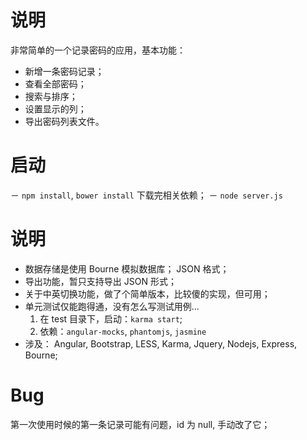 # 说明

非常简单的一个记录密码的应用，基本功能：

- 新增一条密码记录；
- 查看全部密码；
- 搜索与排序；
- 设置显示的列；
- 导出密码列表文件。


# 启动

－ `npm install`, `bower install` 下载完相关依赖；
－ `node server.js`

# 说明

- 数据存储是使用 Bourne 模拟数据库； JSON 格式；
- 导出功能，暂只支持导出 JSON 形式； 
- 关于中英切换功能，做了个简单版本，比较傻的实现，但可用；
- 单元测试仅能跑得通，没有怎么写测试用例... 
	1. 在 test 目录下，启动：`karma start`;
	2. 依赖：`angular-mocks`, `phantomjs`, `jasmine`
- 涉及： Angular, Bootstrap, LESS, Karma, Jquery, Nodejs, Express, Bourne;

# Bug

第一次使用时候的第一条记录可能有问题，id 为 null, 手动改了它；